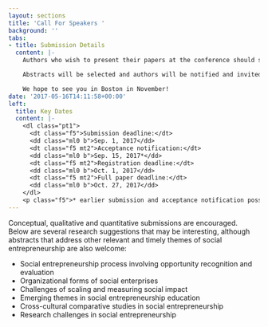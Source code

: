 ```yaml
---
layout: sections
title: 'Call For Speakers '
background: ''
tabs:
- title: Submission Details
  content: |-
    Authors who wish to present their papers at the conference should submit electronically a three-page abstract (double-spaced, times new roman font, size 12) by Friday, __September 1st, 2017__ to the conference co-Directors Dr. Jill Kickul, Professor of Clinical Entrepreneurship at University of Southern California and Dr. Sophie Bacq, Assistant Professor of Social Entrepreneurship at Northeastern University at this address: [s.bacq@northeastern.edu](mailto:s.bacq@northeastern.edu) .

    Abstracts will be selected and authors will be notified and invited by __September 15th, 2017__. A full paper will be due on Friday __October 27th, 2017__.

    We hope to see you in Boston in November!
date: '2017-05-16T14:11:58+00:00'
left:
  title: Key Dates
  content: |-
    <dl class="pt1">
      <dt class="f5">Submission deadline:</dt>
      <dd class="ml0 b">Sep. 1, 2017</dd>
      <dt class="f5 mt2">Acceptance notification:</dt>
      <dd class="ml0 b">Sep. 15, 2017*</dd>
      <dt class="f5 mt2">Registration deadline:</dt>
      <dd class="ml0 b">Oct. 1, 2017</dd>
      <dt class="f5 mt2">Full paper deadline:</dt>
      <dd class="ml0 b">Oct. 27, 2017</dd>
    </dl>
    <p class="f5">* earlier submission and acceptance notification possible</p>
---
```

Conceptual, qualitative and quantitative submissions are encouraged. Below are several research suggestions that may be interesting, although abstracts that address other relevant and timely themes of social entrepreneurship are also welcome:

-   Social entrepreneurship process involving opportunity recognition and evaluation
-   Organizational forms of social enterprises
-   Challenges of scaling and measuring social impact
-   Emerging themes in social entrepreneurship education
-   Cross-cultural comparative studies in social entrepreneurship
-   Research challenges in social entrepreneurship
